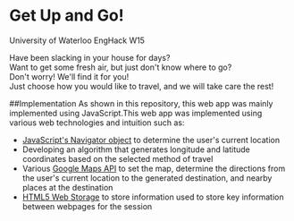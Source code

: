 # Get Up and Go!
University of Waterloo EngHack W15

Have been slacking in your house for days?<br>
Want to get some fresh air, but just don't know where to go?<br>
Don't worry! We'll find it for you!<br>
Just choose how you would like to travel, and we will take care the rest!

##Implementation
As shown in this repository, this web app was mainly implemented using JavaScript.This web app was implemented using various web technologies and intuition such as:
- [JavaScript's Navigator object](http://www.w3schools.com/jsref/obj_navigator.asp) to determine the user's current location
- Developing an algorithm that generates longitude and latitude coordinates based on the selected method of travel
- Various [Google Maps API](https://developers.google.com/maps/documentation/javascript/3.exp/reference) to set the map, determine the directions from the user's current location to the generated destination, and nearby places at the destination
- [HTML5 Web Storage](http://www.w3schools.com/html/html5_webstorage.asp) to store information used to store key information between webpages for the session
